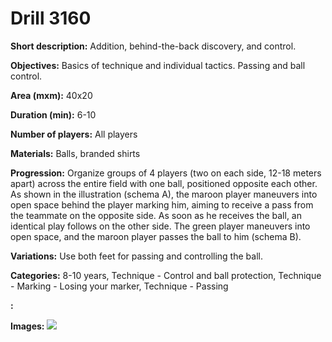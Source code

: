 # Drill 3160

**Short description:**
Addition, behind-the-back discovery, and control.

**Objectives:**
Basics of technique and individual tactics. Passing and ball control.

**Area (mxm):**
40x20

**Duration (min):**
6-10

**Number of players:**
All players

**Materials:**
Balls, branded shirts

**Progression:**
Organize groups of 4 players (two on each side, 12-18 meters apart) across the entire field with one ball, positioned opposite each other. As shown in the illustration (schema A), the maroon player maneuvers into open space behind the player marking him, aiming to receive a pass from the teammate on the opposite side. As soon as he receives the ball, an identical play follows on the other side. The green player maneuvers into open space, and the maroon player passes the ball to him (schema B).

**Variations:**
Use both feet for passing and controlling the ball.

**Categories:**
8-10 years, Technique - Control and ball protection, Technique - Marking - Losing your marker, Technique - Passing

**:**


**Images:**
![](https://www.coachingfutsal.com/\images\9b105c54-8e40-4ccb-8617-bc3cc5a4aa09_217.png)


